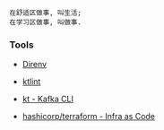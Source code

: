 
```
在舒适区做事, 叫生活;
在学习区做事, 叫做事.
```

### Tools

* [Direnv](https://github.com/direnv/direnv)
* [ktlint](https://github.com/pinterest/ktlint)
* [kt - Kafka CLI](https://github.com/fgeller/kt)

* [hashicorp/terraform - Infra as Code](https://github.com/hashicorp/terraform)
